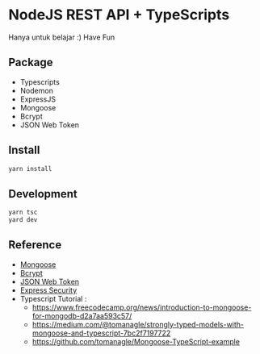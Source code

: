 # NodeJS REST API + TypeScripts

Hanya untuk belajar :) Have Fun

## Package
- Typescripts
- Nodemon
- ExpressJS
- Mongoose
- Bcrypt
- JSON Web Token

## Install
```bash
yarn install
```

## Development
```bash
yarn tsc
yard dev
```

## Reference
- [Mongoose](https://mongoosejs.com/docs/guide.html)
- [Bcrypt](https://github.com/kelektiv/node.bcrypt.js#readme)
- [JSON Web Token](https://github.com/auth0/node-jsonwebtoken#readme)
- [Express Security](https://expressjs.com/en/advanced/best-practice-security.html)
- Typescript Tutorial :
    - https://www.freecodecamp.org/news/introduction-to-mongoose-for-mongodb-d2a7aa593c57/
    - https://medium.com/@tomanagle/strongly-typed-models-with-mongoose-and-typescript-7bc2f7197722
    - https://github.com/tomanagle/Mongoose-TypeScript-example